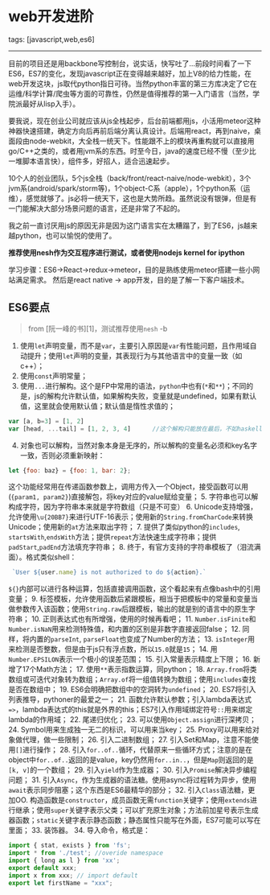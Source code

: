 ﻿# web开发进阶

tags: [javascript,web,es6]

---

目前的项目还是用backbone写控制台，说实话，快写吐了…前段时间看了一下ES6，ES7的变化，发现javascript正在变得越来越好，加上V8的给力性能，在web开发这块，js取代python指日可待。当然python丰富的第三方库决定了它在运维/科学计算/爬虫等方面的可靠性，仍然是值得推荐的第一入门语言（当然，学院派最好从lisp入手）。

要我说，现在创业公司就应该从js全栈起步，后台前端都用js，小活用meteor这种神器快速搭建，确定方向后再前后端分离认真设计。后端用react，再到naive，桌面段由node-webkit，大全栈一统天下。性能跟不上的模块再重构就可以直接用go/C++之类的，或者用jvm系的东西。时至今日，java的速度已经不慢（至少比一堆脚本语言快），组件多，好招人，适合迅速起步。

10个人的创业团队，5个js全栈（back/front/react-naive/node-webkit），3个jvm系(android/spark/storm等)，1个object-C系（apple），1个python系（运维），感觉就够了。js必将一统天下，这也是大势所趋。虽然说没有银弹，但是有一门能解决大部分场景问题的语言，还是非常了不起的。

我之前一直讨厌用js的原因无非是因为这门语言实在太糟蹋了，到了ES6，js越来越python，也可以愉悦的使用了。

**推荐使用nesh作为交互程序进行测试，或者使用nodejs kernel for ipython**

学习步骤：ES6->React->redux->meteor，目的是熟练使用meteor搭建一些小网站满足需求。
然后是react native -> app开发，目的是了解一下客户端技术。

## ES6要点
> from [阮一峰的书][1]，测试推荐使用`nesh` -b

1. 使用`let`声明变量，而不是`var`，主要引入原因是`var`有性能问题，且作用域自动提升；使用`let`声明的变量，其表现行为与其他语言中的变量一致（如c++）；
2. 使用`const`声明常量；
3. 使用`...`进行解构。这个是FP中常用的语法，`python`中也有(`*`和`**`)；不同的是，js的解构允许默认值，如果解构失败，变量就是undefined，如果有默认值，这里就会使用默认值；默认值是惰性求值的；
```js
var [a, b=3] = [1, 2]
var [head, ...tail] = [1, 2, 3, 4]      //这个解构只能放在最后，不如haskell中那么高级
```
4. 对象也可以解构，当然对象本身是无序的，所以解构的变量名必须和key名字一致，否则必须重新映射：
```js
let {foo: baz} = {foo: 1, bar: 2};
```
这个功能经常用在传递函数参数上，调用方传入一个Object，接受函数可以用(`{param1, param2}`)直接解包，将key对应的value赋给变量；
5. 字符串也可以解构成字符，因为字符串本来就是字符数组（只是不可变）
6. Unicode支持增强，允许使用`\u{20BB7}`来进行UTF-16表示；使用新的`String.fromCharCode`来转换Unicode；使用新的`at`方法来取出字符；
7. 提供了类似python的`includes`, `startsWith`,`endsWith`方法；提供`repeat`方法快速生成字符串；提供`padStart`,`padEnd`方法填充字符串；
8. 终于，有官方支持的字符串模板了（泪流满面）。格式类似shell：
```js
 `User ${user.name} is not authorized to do ${action}.`
```
`${}`内部可以进行各种运算，包括直接调用函数，这个看起来有点像bash中的引用变量；
9. 标签模板，允许使用函数后紧跟模板，相当于把模板中的常量和变量当做参数传入该函数；使用`String.raw`后跟模板，输出的就是别的语言中的原生字符串；
10. 正则表达式也有所增强，使用的时候再看吧；
11. `Number.isFinite`和`Number.isNaN`用来检测特殊值，和内置的区别是非数字直接返回false；
12. 同样，将内置的`parseInt`, `parseFloat`也变成了Number的方法；
13. `isInteger`用来检测是否整数，但是由于js只有浮点数，所以`15.0`就是`15`；
14. 用`Number.EPSILON`表示一个极小的误差范围；
15. 引入常量表示精度上下限；
16. 新增了17个Math方法；
17. 使用`**`表示指数运算，同python；
18. `Array.from`将类数组或可迭代对象转为数组；`Array.of`将一组值转换为数组；使用`includes`查找是否在数组中；
19. ES6会明确把数组中的空洞转为`undefined`；
20. ES7将引入列表推导，pythoner的最爱之一；
21. 函数允许默认参数；引入lambda表达式`=>`，lambda表达式的this就是外界的this；ES7引入作用域绑定符号`::`用来绑定lambda的作用域；
22. 尾递归优化；
23. 可以使用`Object.assign`进行深拷贝；
24. Symbol用来生成独一无二的标识，可以用来当key；
25. Proxy可以用来给对象做代理，做一些限制；
26. 引入二进制数组；
27. 引入Set和Map，注意不能使用`[]`进行操作；
28. 引入`for..of..`循环，代替原来一些循环方式；注意的是在object中`for..of..`返回的是value，key仍然用`for..in..`，但是`Map`则返回的是`[k, v]`的一个数组；
29. 引入`yield`作为生成器；
30. 引入`Promise`解决异步编程问题；
31. 引入`Async`，作为生成器的语法糖。使用async将过程转为异步，使用`await`表示同步阻塞；这个东西是ES6最精华的部分；
32. 引入`Class`语法糖，更加OO. 构造函数是`constructor`，成员函数无需`function`关键字；使用`extends`进行继承；使用`super`关键字表示父类；可以扩充原生对象；方法前加星号表示生成器函数；`static`关键字表示静态函数；静态属性只能写在外面，ES7可能可以写在里面；
33. 装饰器。
34. 导入命令，格式是：
```js
import { stat, exists } from 'fs';
import * from './test'; //overide namespace
import { long as l } from 'xx';
export default xxx;
import x from xxx; // import default
export let firstName = "xxx";
```
